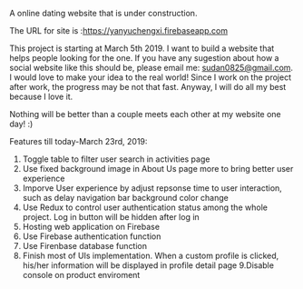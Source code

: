 A online dating website that is under construction.

The URL for site is :https://yanyuchengxi.firebaseapp.com

This project is starting at March 5th 2019. I want to build a website that helps people looking for the one. If you have any sugestion about how a social website like this should be, please email me: sudan0825@gmail.com. I would love to make your idea to the real world! Since I work on the project after work, the progress may be not that fast. Anyway, I will do all my best because I love it. 

Nothing will be better than a couple meets each other at my website one day! :)

Features till today-March 23rd, 2019:
1. Toggle table to filter user search in activities page
2. Use fixed background image in About Us page more to bring better user experience
3. Imporve User experience by adjust repsonse time to user interaction, such as delay navigation bar background color change
4. Use Redux to control user authentication status among the whole project. Log in button will be hidden after log in 
5. Hosting web application on Firebase
6. Use Firebase authentication function
7. Use Firenbase database function 
8. Finish most of UIs implementation. When a custom profile is clicked, his/her information will be displayed in profile detail page
9.Disable console on product enviroment

